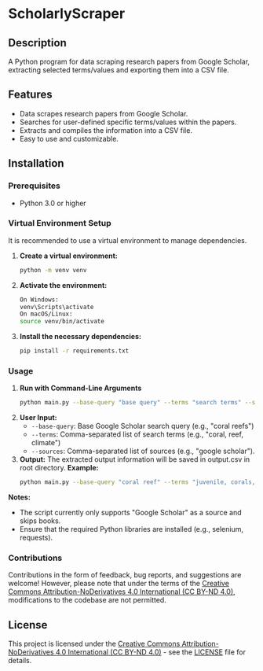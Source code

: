 # ScholarlyScraper

## Description
A Python program for data scraping research papers from Google Scholar, extracting selected terms/values and exporting them into a CSV file.

## Features
- Data scrapes research papers from Google Scholar.
- Searches for user-defined specific terms/values within the papers.
- Extracts and compiles the information into a CSV file.
- Easy to use and customizable.

## Installation

### Prerequisites
- Python 3.0 or higher

### Virtual Environment Setup
It is recommended to use a virtual environment to manage dependencies.

1. **Create a virtual environment:**
   ```sh
   python -m venv venv
2. **Activate the environment:**
    ```sh
    On Windows:
    venv\Scripts\activate
    On macOS/Linux: 
    source venv/bin/activate
3. **Install the necessary dependencies:**
    ```sh
    pip install -r requirements.txt

### Usage
1. **Run with Command-Line Arguments**
    ```sh
    python main.py --base-query "base query" --terms "search terms" --sources "google scholar"
2. **User Input:**
    - `--base-query`: Base Google Scholar search query (e.g., "coral reefs")
    - `--terms`: Comma-separated list of search terms (e.g., "coral, reef, climate")
    - `--sources`: Comma-separated list of sources (e.g., "google scholar").
3. **Output:**
    The extracted output information will be saved in output.csv in root directory.
**Example:**
    ```sh
    python main.py --base-query "coral reef" --terms "juvenile, corals, coral, reefs, reef" --sources "google scholar"
**Notes:**
- The script currently only supports "Google Scholar" as a source and skips books.
- Ensure that the required Python libraries are installed (e.g., selenium, requests).

### Contributions
Contributions in the form of feedback, bug reports, and suggestions are welcome! However, please note that under the terms of the [Creative Commons Attribution-NoDerivatives 4.0 International (CC BY-ND 4.0)](LICENSE), modifications to the codebase are not permitted.

## License
This project is licensed under the [Creative Commons Attribution-NoDerivatives 4.0 International (CC BY-ND 4.0)](LICENSE) - see the [LICENSE](LICENSE) file for details.